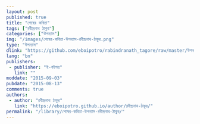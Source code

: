 ```yaml
---
layout: post
published: true
title: "শেষের কবিতা"
tags: ["রবীন্দ্রনাথ ঠাকুর"]
categories: ["উপন্যাস"]
img: "/images/শেষের-কবিতা-উপন্যাস-রবীন্দ্রনাথ-ঠাকুর.png"
type: "উপন্যাস"
dlink: "https://github.com/eboipotro/rabindranath_tagore/raw/master/উপন্যাস/শেষের_কবিতা.epub"
lang: "bn"
publishers: 
 - publisher: "ই-বইপত্র"
   link: ""
moddate: "2015-09-03"
pubdate: "2015-08-13"
comments: true
authors: 
 - author: "রবীন্দ্রনাথ ঠাকুর"
   link: "https://eboipotro.github.io/author/রবীন্দ্রনাথ-ঠাকুর/"
permalink: "/library/শেষের-কবিতা-উপন্যাস-রবীন্দ্রনাথ-ঠাকুর/"
---
```

